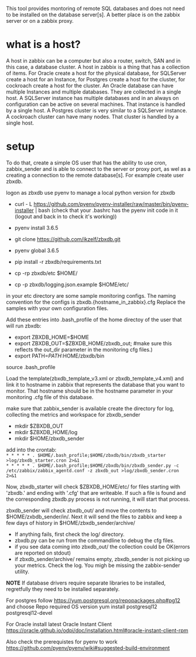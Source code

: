 This tool provides montoring of remote SQL databases and does not need to be installed on the database
server[s]. A better place is on the zabbix server or on a zabbix proxy.

# what is a host?
A host in zabbix can be a computer but also a router, switch, SAN and in this case, a database cluster. A host
in zabbix is a thing that has a collection of items. For Oracle create a host for the physical database, for
SQLServer create a host for an Instance, for Postgres create a host for the cluster, for cockroach create a host for the cluster.
An Oracle database can have multiple Instances and multiple databases. They are collected in a single host.
A SQLServer instance has multiple databases and in an always on configuration can be active on several machines.
That instance is handled by a single host.
A Postgres cluster is very similar to a SQLServer instance.
A cockroach cluster can have many nodes. That cluster is handled by a single host.

# setup
To do that, create a simple OS user that has the ability to use cron, zabbix_sender and is able to connect
to the server or proxy port, as wel as a creating a connection to the remote database[s]. For example create user zbxdb.

logon as zbxdb
use pyenv to manage a local python version for zbxdb

- curl - L https://github.com/pyenv/pyenv-installer/raw/master/bin/pyenv-installer | bash
(check that your .bashrc has the pyenv init code in it (logout and back in to check it's working))
- pyenv install 3.6.5
- git clone https://github.com/ikzelf/zbxdb.git
- pyenv global 3.6.5
- pip install -r zbxdb/requirements.txt

- cp -rp zbxdb/etc $HOME/
- cp -p zbxdb/logging.json.example  $HOME/etc/

in your etc directory are some sample monitoring configs. The naming convention for the configs is
zbxdb.{hostname_in_zabbix}.cfg
Replace the samples with your own configuration files.

Add these entries into .bash_profile of the home directoy of the user that will run zbxdb:
- export ZBXDB_HOME=$HOME
- export ZBXDB_OUT=$ZBXDB_HOME/zbxdb_out; #make sure this reflects the out_dir parameter in the monitoring cfg files.)
- export PATH=$PATH:$HOME/zbxdb/bin

source .bash_profile

Load the template(zbxdb_template_v3.xml or zbxdb_template_v4.xml) and link it to hostname in zabbix that
represents the database that you want to monitor. That hostname should be in the hostname parameter in your monitoring .cfg file of this database.

make sure that zabbix_sender is available
create the directory for log, collecting the metrics and workspace for zbxdb_sender
- mkdir $ZBXDB_OUT
- mkdir $ZBXDB_HOME/log
- mkdir $HOME/zbxdb_sender

add into the crontab:
<br >
`* * * * * . $HOME/.bash_profile;$HOME/zbxdb/bin/zbxdb_starter >log/zbxdb_starter.cron 2>&1`
<br >
`* * * * * . $HOME/.bash_profile;$HOME/zbxdb/bin/zbxdb_sender.py -c /etc/zabbix/zabbix_agentd.conf -z zbxdb_out >log/zbxdb_sender.cron 2>&1`

Now, zbxdb_starter will check $ZBXDB_HOME/etc/ for files starting with 'zbxdb.' and ending with '.cfg'
that are writeable. If such a file is found and the corresponding zbxdb.py process is not running, it
will start that process.

zbxdb_sender will check zbxdb_out/ and move the contents to $HOME/zxbdb_sender/in/. Next it will send
the files to zabbix and keep a few days of history in $HOME/zbxdb_sender/archive/

- If anything fails, first check the log/ directory.
- zbxdb.py can be run from the commandline to debug the cfg files.
- if you see data coming into zbxdb_out/ the collection could be OK(errors are reported on stdout)
- if zbxdb_sender/archive/ remains empty, zbxdb_sender is not picking up your metrics.  Check the log. You migh be missing the zabbix-sender utility.

**NOTE**
If database drivers require separate  libraries to be installed, regretfully they need to be installed separately.

For postgres follow https://yum.postgresql.org/repopackages.php#pg12 and choose Repo required OS version
yum install postgresql12 postgresql12-devel

For Oracle install latest Oracle Instant Client
https://oracle.github.io/odpi/doc/installation.html#oracle-instant-client-rpm

Also check the prerequistes for pyenv to work
https://github.com/pyenv/pyenv/wiki#suggested-build-environment
